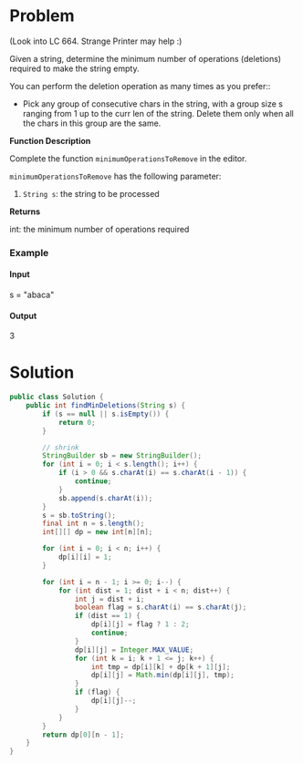 # Problem

(Look into LC 664. Strange Printer may help :)

Given a string, determine the minimum number of operations (deletions) required to make the string empty.

You can perform the deletion operation as many times as you prefer::

- Pick any group of consecutive chars in the string, with a group size s ranging from 1 up to the curr len of the string. Delete them only when all the chars in this group are the same.

**Function Description**

Complete the function `minimumOperationsToRemove` in the editor.

`minimumOperationsToRemove` has the following parameter:

1. `String s`: the string to be processed

**Returns**

int: the minimum number of operations required

### **Example**

#### **Input**

s = "abaca"

#### **Output**

3

# Solution

```java
public class Solution {
    public int findMinDeletions(String s) {
        if (s == null || s.isEmpty()) {
            return 0;
        }

        // shrink
        StringBuilder sb = new StringBuilder();
        for (int i = 0; i < s.length(); i++) {
            if (i > 0 && s.charAt(i) == s.charAt(i - 1)) {
                continue;
            }
            sb.append(s.charAt(i));
        }
        s = sb.toString();
        final int n = s.length();
        int[][] dp = new int[n][n];

        for (int i = 0; i < n; i++) {
            dp[i][i] = 1;
        }

        for (int i = n - 1; i >= 0; i--) {
            for (int dist = 1; dist + i < n; dist++) {
                int j = dist + i;
                boolean flag = s.charAt(i) == s.charAt(j);
                if (dist == 1) {
                    dp[i][j] = flag ? 1 : 2;
                    continue;
                }
                dp[i][j] = Integer.MAX_VALUE;
                for (int k = i; k + 1 <= j; k++) {
                    int tmp = dp[i][k] + dp[k + 1][j];
                    dp[i][j] = Math.min(dp[i][j], tmp);
                }
                if (flag) {
                    dp[i][j]--;
                }
            }
        }
        return dp[0][n - 1];
    }
}
```
